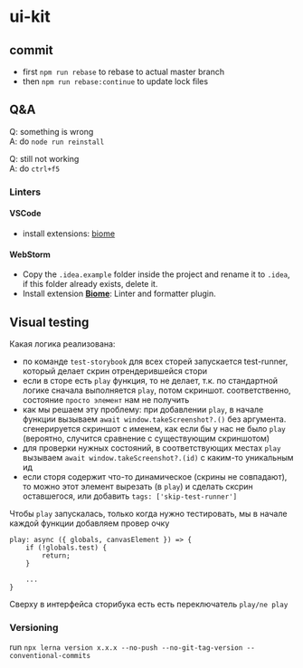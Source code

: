 # ui-kit

## commit

- first `npm run rebase` to rebase to actual master branch
- then `npm run rebase:continue` to update lock files

## Q&A

Q: something is wrong  
A: do `node run reinstall`

Q: still not working  
A: do `ctrl+f5`

### Linters

#### VSCode

- install extensions: [biome](https://marketplace.visualstudio.com/items?itemName=biomejs.biome)

#### WebStorm

- Copy the `.idea.example` folder inside the project and rename it to `.idea`, if this folder already exists, delete it.
- Install extension **[Biome](https://plugins.jetbrains.com/plugin/22761-biome)**: Linter and formatter plugin.


## Visual testing

Какая логика реализована:
- по команде `test-storybook` для всех сторей запускается test-runner, который делает скрин отрендерившейся стори
- если в сторе есть `play` функция, то не делает, т.к. по стандартной логике сначала выполняется `play`, потом скриншот. соответственно, состояние `просто элемент` нам не получить
- как мы решаем эту проблему: при добавлении `play`, в начале функции вызываем `await window.takeScreenshot?.()` без аргумента. сгенерируется скриншот с именем, как если бы у нас не было `play` (вероятно, случится сравнение с существующим скриншотом)
- для проверки нужных состояний, в соответствующих местах `play` вызываем `await window.takeScreenshot?.(id)` с каким-то уникальным ид
- если сторя содержит что-то динамическое (скрины не совпадают), то можно этот элемент вырезать (в `play`) и сделать сксрин оставшегося, или добавить `tags: ['skip-test-runner']`

Чтобы `play` запускалась, только когда нужно тестировать, мы в начале каждой функции добавляем провер очку

    play: async ({ globals, canvasElement }) => {
        if (!globals.test) {
            return;
        }

        ...
    }

Сверху в интерфейса сторибука есть есть переключатель `play/ne play`


### Versioning
run `npx lerna version x.x.x --no-push --no-git-tag-version --conventional-commits`